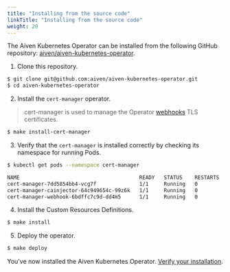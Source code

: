 ```yaml
---
title: "Installing from the source code"
linkTitle: "Installing from the source code"
weight: 20
---
```


The Aiven Kubernetes Operator can be installed from the following GitHub repository:
[aiven/aiven-kubernetes-operator](https://github.com/aiven/aiven-kubernetes-operator).

1. Clone this repository.
```bash
$ git clone git@github.com:aiven/aiven-kubernetes-operator.git
$ cd aiven-kubernetes-operator
```

2. Install the `cert-manager` operator.
> cert-manager is used to manage the Operator [webhooks](https://kubernetes.io/docs/reference/access-authn-authz/extensible-admission-controllers/) TLS certificates.
```bash
$ make install-cert-manager
```

3. Verify that the `cert-manager` is installed correctly by checking its namespace for running Pods.
```bash
$ kubectl get pods --namespace cert-manager

NAME                                       READY   STATUS    RESTARTS   AGE
cert-manager-7dd5854bb4-vcg7f              1/1     Running   0          3m
cert-manager-cainjector-64c949654c-99z6k   1/1     Running   0          3m
cert-manager-webhook-6bdffc7c9d-dd4m5      1/1     Running   0          3m
```

4. Install the Custom Resources Definitions.
```bash
$ make install
```

5. Deploy the operator.
```bash
$ make deploy
```

You've now installed the Aiven Kubernetes Operator. [Verify your installation](./verifying).
